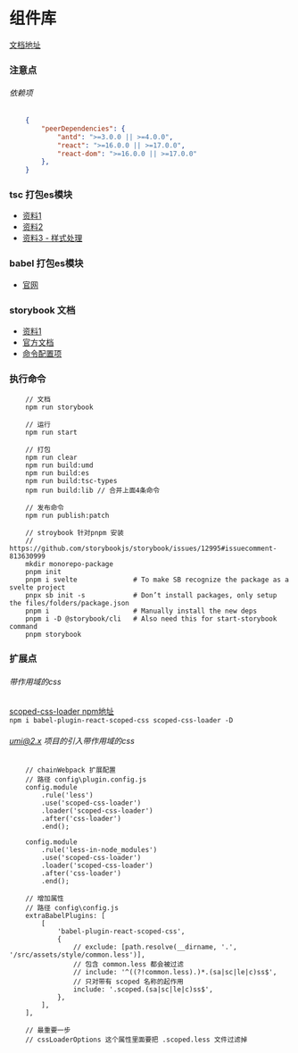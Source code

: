 # 组件库

[文档地址](https://zkp442910864.github.io/antd-extends/)

### 注意点

###### 依赖项
```json
    {
        "peerDependencies": {
            "antd": ">=3.0.0 || >=4.0.0",
            "react": ">=16.0.0 || >=17.0.0",
            "react-dom": ">=16.0.0 || >=17.0.0"
        },
    }
```

### tsc 打包es模块
- [资料1](https://segmentfault.com/a/1190000039852833)
- [资料2](https://segmentfault.com/a/1190000022809326)
- [资料3 - 样式处理](https://vccolombo.github.io/blog/tsc-how-to-copy-non-typescript-files-when-building/)

### babel 打包es模块
- [官网](https://www.babeljs.cn/docs/babel-cli)

### storybook 文档
- [资料1](https://segmentfault.com/a/1190000041116905)
- [官方文档](https://storybook.js.org/docs/react/writing-stories/introduction#using-args)
- [命令配置项](https://storybook.js.org/docs/react/api/cli-options)


### 执行命令
```
    // 文档
    npm run storybook

    // 运行
    npm run start

    // 打包
    npm run clear
    npm run build:umd
    npm run build:es
    npm run build:tsc-types
    npm run build:lib // 合并上面4条命令

    // 发布命令
    npm run publish:patch
```


```
    // stroybook 针对pnpm 安装
    // https://github.com/storybookjs/storybook/issues/12995#issuecomment-813630999
    mkdir monorepo-package
    pnpm init
    pnpm i svelte              # To make SB recognize the package as a svelte project
    pnpx sb init -s            # Don’t install packages, only setup the files/folders/package.json
    pnpm i                     # Manually install the new deps
    pnpm i -D @storybook/cli   # Also need this for start-storybook command
    pnpm storybook
```


### 扩展点

###### 带作用域的css
[scoped-css-loader npm地址](https://www.npmjs.com/package/scoped-css-loader?activeTab=readme) <br />
`npm i babel-plugin-react-scoped-css scoped-css-loader -D`

###### umi@2.x 项目的引入带作用域的css
```
    // chainWebpack 扩展配置
    // 路径 config\plugin.config.js
    config.module
        .rule('less')
        .use('scoped-css-loader')
        .loader('scoped-css-loader')
        .after('css-loader')
        .end();

    config.module
        .rule('less-in-node_modules')
        .use('scoped-css-loader')
        .loader('scoped-css-loader')
        .after('css-loader')
        .end();

    // 增加属性
    // 路径 config\config.js
    extraBabelPlugins: [
        [
            'babel-plugin-react-scoped-css',
            {
                // exclude: [path.resolve(__dirname, '.', '/src/assets/style/common.less')],
                // 包含 common.less 都会被过滤
                // include: '^((?!common.less).)*.(sa|sc|le|c)ss$',
                // 只对带有 scoped 名称的起作用
                include: '.scoped.(sa|sc|le|c)ss$',
            },
        ],
    ],

    // 最重要一步
    // cssLoaderOptions 这个属性里面要把 .scoped.less 文件过滤掉
```
